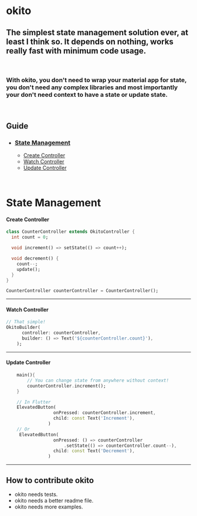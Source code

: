 # okito
## The simplest state management solution ever, at least I think so. It depends on nothing, works really fast with minimum code usage.
&nbsp;
### With okito, you don't need to wrap your material app for state, you don't need any complex libraries and most importantly your don't need context to have a state or update state.
&nbsp;

## Guide
- ### [State Management](#state-management)
    - [Create Controller](#create-controller)
    - [Watch Controller](#watch-controller)
    - [Update Controller](#update-controller)

&nbsp;
# State Management

#### Create Controller
```dart
class CounterController extends OkitoController {
  int count = 0;

  void increment() => setState(() => count++);

  void decrement() {
    count--;
    update();
  }
}

CounterController counterController = CounterController();
```

---
#### Watch Controller
```dart
// That simple!
OkitoBuilder(
      controller: counterController,
      builder: () => Text('${counterController.count}'),
    );
```

---
#### Update Controller
```dart
    main(){
        // You can change state from anywhere without context!
        counterController.increment();
    }

    // In Flutter
    ElevatedButton(
                  onPressed: counterController.increment,
                  child: const Text('Increment'),
                )
    // Or
     ElevatedButton(
                  onPressed: () => counterController
                      .setState(() => counterController.count--),
                  child: const Text('Decrement'),
                )
```



---
## How to contribute okito
- okito needs tests.
- okito needs a better readme file.
- okito needs more examples.